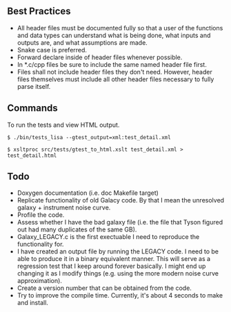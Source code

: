 
## Best Practices

- All header files must be documented fully so that a user of the functions and data types can understand what is being done, what inputs and outputs are, and what assumptions are made.
- Snake case is preferred.
- Forward declare inside of header files whenever possible.
- In *.c/cpp files be sure to include the same named header file first.
- Files shall not include header files they don't need. However, header files themselves must include all other header files necessary to fully parse itself.


## Commands

To run the tests and view HTML output.

`$ ./bin/tests_lisa --gtest_output=xml:test_detail.xml`

`$ xsltproc src/tests/gtest_to_html.xslt test_detail.xml > test_detail.html`

## Todo

- Doxygen documentation (i.e. doc Makefile target)
- Replicate functionality of old Galacy code. By that I mean the unresolved galaxy + instrument noise curve.
- Profile the code.
- Assess whether I have the bad galaxy file (i.e. the file that Tyson figured out had many duplicates of the same GB).
- Galaxy_LEGACY.c is the first exectuable I need to reproduce the functionality for.
- I have created an output file by running the LEGACY code. I need to be able to produce it in a binary equivalent manner. This will serve as a regression test that I keep around forever basically. I might end up changing it as I modify things (e.g. using the more modern noise curve approximation).
- Create a version number that can be obtained from the code.
- Try to improve the compile time. Currently, it's about 4 seconds to make and install.
